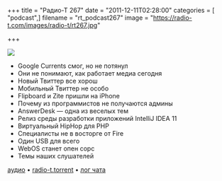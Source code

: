 +++
title = "Радио-Т 267"
date = "2011-12-11T02:28:00"
categories = [ "podcast",]
filename = "rt_podcast267"
image = "https://radio-t.com/images/radio-t/rt267.jpg"

+++

![](https://radio-t.com/images/radio-t/rt267.jpg)

- Google Currents смог, но не потянул
- Они не понимают, как работает медиа сегодня
- Новый Твиттер все хорош
- Мобильный Твиттер не особо
- Flipboard и Zite пришли на iPhone
- Почему из программистов не получаются админы
- AnswerDesk — одна из веселых тем
- Релиз среды разработки приложений IntelliJ IDEA 11
- Виртуальный HipHop для PHP
- Специалисты не в восторге от Fire
- Один USB для всего
- WebOS станет опен сорс
- Темы наших слушателей

[аудио](http://archive.rucast.net/radio-t/media/rt_podcast267.mp3) • [radio-t.torrent](http://www.radio-t.com/torrents/rt_podcast267.mp3.torrent) • [лог чата](http://chat.radio-t.com/logs/radio-t-267.html)<audio src="http://archive.rucast.net/radio-t/media/rt_podcast267.mp3" preload="none"></audio>
